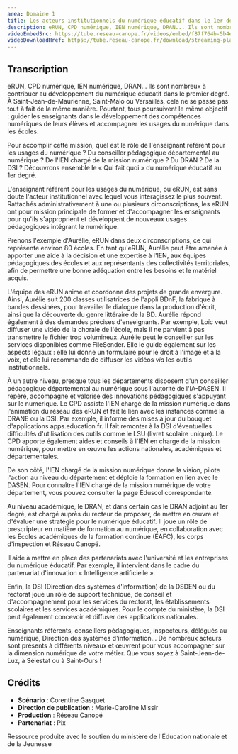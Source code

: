 ```yaml
---
area: Domaine 1
title: Les acteurs institutionnels du numérique éducatif dans le 1er degré
description: eRUN, CPD numérique, IEN numérique, DRAN... Ils sont nombreux à contribuer au développement du numérique éducatif dans le premier degré. Mais quels sont les rôles spécifiques de chacun ? Découvrons ensemble le « Qui fait quoi » du numérique éducatif au premier degré
videoEmbedSrc: https://tube.reseau-canope.fr/videos/embed/f87f764b-5b4e-4219-a731-4e74cda01f25
videoDownloadHref: https://tube.reseau-canope.fr/download/streaming-playlists/hls/videos/f87f764b-5b4e-4219-a731-4e74cda01f25-1080-fragmented.mp4
---
```


## Transcription

eRUN, CPD numérique, IEN numérique, DRAN... Ils sont nombreux à contribuer au développement du numérique éducatif dans le premier degré. À Saint-Jean-de-Maurienne, Saint-Malo ou Versailles, cela ne se passe pas tout à fait de la même manière. Pourtant, tous poursuivent le même objectif : guider les enseignants dans le développement des compétences numériques de leurs élèves et accompagner les usages du numérique dans les écoles.

Pour accomplir cette mission, quel est le rôle de l'enseignant référent pour les usages du numérique ? Du conseiller pédagogique départemental au numérique ? De l'IEN chargé de la mission numérique ? Du DRAN ? De la DSI ? Découvrons ensemble le « Qui fait quoi » du numérique éducatif au 1er degré.

L'enseignant référent pour les usages du numérique, ou eRUN, est sans doute l'acteur institutionnel avec lequel vous interagissez le plus souvent. Rattachés administrativement à une ou plusieurs circonscriptions, les eRUN ont pour mission principale de former et d'accompagner les enseignants pour qu'ils s'approprient et développent de nouveaux usages pédagogiques intégrant le numérique.

Prenons l'exemple d'Aurélie, eRUN dans deux circonscriptions, ce qui représente environ 80 écoles. En tant qu'eRUN, Aurélie peut être amenée à apporter une aide à la décision et une expertise à l'IEN, aux équipes pédagogiques des écoles et aux représentants des collectivités territoriales, afin de permettre une bonne adéquation entre les besoins et le matériel acquis.

L'équipe des eRUN anime et coordonne des projets de grande envergure. Ainsi, Aurélie suit 200 classes utilisatrices de l'appli BDnF, la fabrique à bandes dessinées, pour travailler le dialogue dans la production d'écrit, ainsi que la découverte du genre littéraire de la BD. Aurélie répond également à des demandes précises d'enseignants. Par exemple, Loïc veut diffuser une vidéo de la chorale de l'école, mais il ne parvient à pas transmettre le fichier trop volumineux. Aurélie peut le conseiller sur les services disponibles comme FileSender. Elle le guide également sur les aspects légaux : elle lui donne un formulaire pour le droit à l'image et à la voix, et elle lui recommande de diffuser les vidéos _via_ les outils institutionnels.

À un autre niveau, presque tous les départements disposent d'un conseiller pédagogique départemental au numérique sous l'autorité de l'IA-DASEN. Il repère, accompagne et valorise des innovations pédagogiques s'appuyant sur le numérique. Le CPD assiste l'IEN chargé de la mission numérique dans l'animation du réseau des eRUN et fait le lien avec les instances comme la DRANE ou la DSI. Par exemple, il informe des mises à jour du bouquet d'applications apps.education.fr. Il fait remonter à la DSI d'éventuelles difficultés d'utilisation des outils comme le LSU (livret scolaire unique). Le CPD apporte également aides et conseils à l'IEN en charge de la mission numérique, pour mettre en œuvre les actions nationales, académiques et départementales.

De son côté, l'IEN chargé de la mission numérique donne la vision, pilote l'action au niveau du département et déploie la formation en lien avec le DASEN. Pour connaître l'IEN chargé de la mission numérique de votre département, vous pouvez consulter la page Éduscol correspondante.

Au niveau académique, le DRAN, et dans certain cas le DRAN adjoint au 1er degré, est chargé auprès du recteur de proposer, de mettre en œuvre et d'évaluer une stratégie pour le numérique éducatif. Il joue un rôle de prescripteur en matière de formation au numérique, en collaboration avec les Écoles académiques de la formation continue (EAFC), les corps d'inspection et Réseau Canopé.

Il aide à mettre en place des partenariats avec l'université et les entreprises du numérique éducatif. Par exemple, il intervient dans le cadre du partenariat d'innovation « Intelligence artificielle ».

Enfin, la DSI (Direction des systèmes d'information) de la DSDEN ou du rectorat joue un rôle de support technique, de conseil et d'accompagnement pour les services du rectorat, les établissements scolaires et les services académiques. Pour le compte du ministère, la DSI peut également concevoir et diffuser des applications nationales.

Enseignants référents, conseillers pédagogiques, inspecteurs, délégués au numérique, Direction des systèmes d'information... De nombreux acteurs sont présents à différents niveaux et œuvrent pour vous accompagner sur la dimension numérique de votre métier. Que vous soyez à Saint-Jean-de-Luz, à Sélestat ou à Saint-Ours !

## Crédits

- **Scénario** : Corentine Gasquet
- **Direction de publication** : Marie-Caroline Missir
- **Production** : Réseau Canopé
- **Partenariat** : Pix

Ressource produite avec le soutien du ministère de l'Éducation nationale et de la Jeunesse
